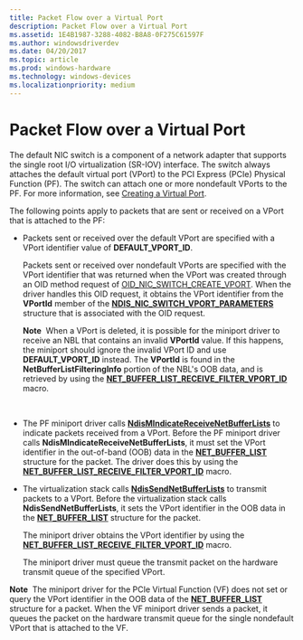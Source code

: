 ```yaml
---
title: Packet Flow over a Virtual Port
description: Packet Flow over a Virtual Port
ms.assetid: 1E4B1987-3288-4082-B8A8-0F275C61597F
ms.author: windowsdriverdev
ms.date: 04/20/2017
ms.topic: article
ms.prod: windows-hardware
ms.technology: windows-devices
ms.localizationpriority: medium
---
```


# Packet Flow over a Virtual Port


The default NIC switch is a component of a network adapter that supports the single root I/O virtualization (SR-IOV) interface. The switch always attaches the default virtual port (VPort) to the PCI Express (PCIe) Physical Function (PF). The switch can attach one or more nondefault VPorts to the PF. For more information, see [Creating a Virtual Port](creating-a-virtual-port.md).

The following points apply to packets that are sent or received on a VPort that is attached to the PF:

-   Packets sent or received over the default VPort are specified with a VPort identifier value of **DEFAULT\_VPORT\_ID**.

    Packets sent or received over nondefault VPorts are specified with the VPort identifier that was returned when the VPort was created through an OID method request of [OID\_NIC\_SWITCH\_CREATE\_VPORT](https://msdn.microsoft.com/library/windows/hardware/hh451816). When the driver handles this OID request, it obtains the VPort identifier from the **VPortId** member of the [**NDIS\_NIC\_SWITCH\_VPORT\_PARAMETERS**](https://msdn.microsoft.com/library/windows/hardware/hh451597) structure that is associated with the OID request.

    **Note**  When a VPort is deleted, it is possible for the miniport driver to receive an NBL that contains an invalid **VPortId** value. If this happens, the miniport should ignore the invalid VPort ID and use **DEFAULT\_VPORT\_ID** instead. The **VPortId** is found in the **NetBufferListFilteringInfo** portion of the NBL's OOB data, and is retrieved by using the [**NET\_BUFFER\_LIST\_RECEIVE\_FILTER\_VPORT\_ID**](https://msdn.microsoft.com/library/windows/hardware/hh439946) macro.

     

-   The PF miniport driver calls [**NdisMIndicateReceiveNetBufferLists**](https://msdn.microsoft.com/library/windows/hardware/ff563598) to indicate packets received from a VPort. Before the PF miniport driver calls **NdisMIndicateReceiveNetBufferLists**, it must set the VPort identifier in the out-of-band (OOB) data in the [**NET\_BUFFER\_LIST**](https://msdn.microsoft.com/library/windows/hardware/ff568388) structure for the packet. The driver does this by using the [**NET\_BUFFER\_LIST\_RECEIVE\_FILTER\_VPORT\_ID**](https://msdn.microsoft.com/library/windows/hardware/hh439946) macro.

-   The virtualization stack calls [**NdisSendNetBufferLists**](https://msdn.microsoft.com/library/windows/hardware/ff564535) to transmit packets to a VPort. Before the virtualization stack calls **NdisSendNetBufferLists**, it sets the VPort identifier in the OOB data in the [**NET\_BUFFER\_LIST**](https://msdn.microsoft.com/library/windows/hardware/ff568388) structure for the packet.

    The miniport driver obtains the VPort identifier by using the [**NET\_BUFFER\_LIST\_RECEIVE\_FILTER\_VPORT\_ID**](https://msdn.microsoft.com/library/windows/hardware/hh439946) macro.

    The miniport driver must queue the transmit packet on the hardware transmit queue of the specified VPort.

**Note**  The miniport driver for the PCIe Virtual Function (VF) does not set or query the VPort identifier in the OOB data of the [**NET\_BUFFER\_LIST**](https://msdn.microsoft.com/library/windows/hardware/ff568388) structure for a packet. When the VF miniport driver sends a packet, it queues the packet on the hardware transmit queue for the single nondefault VPort that is attached to the VF.

 

 

 





